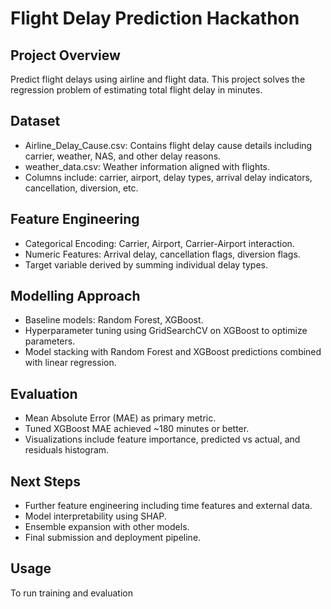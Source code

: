 # Flight Delay Prediction Hackathon

## Project Overview
Predict flight delays using airline and flight data. This project solves the regression problem of estimating total flight delay in minutes.

## Dataset
- Airline_Delay_Cause.csv: Contains flight delay cause details including carrier, weather, NAS, and other delay reasons.
- weather_data.csv: Weather information aligned with flights.
- Columns include: carrier, airport, delay types, arrival delay indicators, cancellation, diversion, etc.

## Feature Engineering
- Categorical Encoding: Carrier, Airport, Carrier-Airport interaction.
- Numeric Features: Arrival delay, cancellation flags, diversion flags.
- Target variable derived by summing individual delay types.

## Modelling Approach
- Baseline models: Random Forest, XGBoost.
- Hyperparameter tuning using GridSearchCV on XGBoost to optimize parameters.
- Model stacking with Random Forest and XGBoost predictions combined with linear regression.

## Evaluation
- Mean Absolute Error (MAE) as primary metric.
- Tuned XGBoost MAE achieved ~180 minutes or better.
- Visualizations include feature importance, predicted vs actual, and residuals histogram.

## Next Steps
- Further feature engineering including time features and external data.
- Model interpretability using SHAP.
- Ensemble expansion with other models.
- Final submission and deployment pipeline.

## Usage
To run training and evaluation

